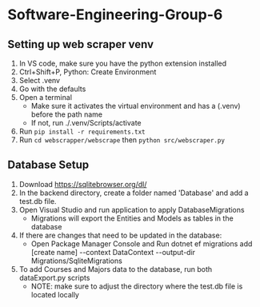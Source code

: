 # Software-Engineering-Group-6

## Setting up web scraper venv

1. In VS code, make sure you have the python extension installed
2. Ctrl+Shift+P, Python: Create Environment
3. Select .venv
4. Go with the defaults
5. Open a terminal
   - Make sure it activates the virtual environment and has a (.venv) before the path name
   - If not, run ./.venv/Scripts/activate
6. Run `pip install -r requirements.txt`
7. Run `cd webscrapper/webscrape` then `python src/webscraper.py`

## Database Setup 

1. Download https://sqlitebrowser.org/dl/
2. In the backend directory, create a folder named 'Database' and add a test.db file.
3. Open Visual Studio and run application to apply DatabaseMigrations
   - Migrations will export the Entities and Models as tables in the database
4. If there are changes that need to be updated in the database:
   - Open Package Manager Console and Run dotnet ef migrations add [create name] --context DataContext --output-dir Migrations/SqliteMigrations
5. To add Courses and Majors data to the database, run both dataExport.py scripts
   - NOTE: make sure to adjust the directory where the test.db file is located locally